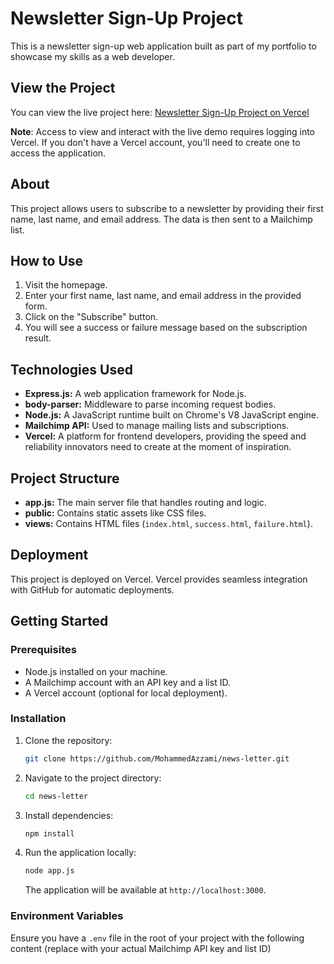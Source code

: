 # Newsletter Sign-Up Project

This is a newsletter sign-up web application built as part of my portfolio to showcase my skills as a web developer.

## View the Project

You can view the live project here: [Newsletter Sign-Up Project on Vercel](https://newsletter-git-master-mohammed-alazamis-projects.vercel.app?_vercel_share=JPWUoe5DugYCeM5EcGJ4gCOvzoCP6wtK)


**Note**: Access to view and interact with the live demo requires logging into Vercel. If you don't have a Vercel account, you'll need to create one to access the application.

## About

This project allows users to subscribe to a newsletter by providing their first name, last name, and email address. The data is then sent to a Mailchimp list.

## How to Use

1. Visit the homepage.
2. Enter your first name, last name, and email address in the provided form.
3. Click on the "Subscribe" button.
4. You will see a success or failure message based on the subscription result.

## Technologies Used

- **Express.js:** A web application framework for Node.js.
- **body-parser:** Middleware to parse incoming request bodies.
- **Node.js:** A JavaScript runtime built on Chrome's V8 JavaScript engine.
- **Mailchimp API:** Used to manage mailing lists and subscriptions.
- **Vercel:** A platform for frontend developers, providing the speed and reliability innovators need to create at the moment of inspiration.

## Project Structure

- **app.js:** The main server file that handles routing and logic.
- **public:** Contains static assets like CSS files.
- **views:** Contains HTML files (`index.html`, `success.html`, `failure.html`).

## Deployment

This project is deployed on Vercel. Vercel provides seamless integration with GitHub for automatic deployments.

## Getting Started

### Prerequisites

- Node.js installed on your machine.
- A Mailchimp account with an API key and a list ID.
- A Vercel account (optional for local deployment).

### Installation

1. Clone the repository:
    ```bash
    git clone https://github.com/MohammedAzzami/news-letter.git
    ```

2. Navigate to the project directory:
    ```bash
    cd news-letter
    ```

3. Install dependencies:
    ```bash
    npm install
    ```

4. Run the application locally:
    ```bash
    node app.js
    ```
   The application will be available at `http://localhost:3000`.

### Environment Variables

Ensure you have a `.env` file in the root of your project with the following content (replace with your actual Mailchimp API key and list ID)
